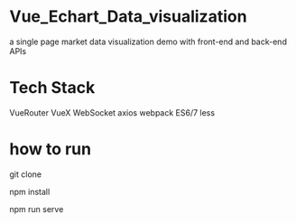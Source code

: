 # Vue_Echart_Data_visualization
a single page market data visualization demo with front-end and back-end APIs

# Tech Stack
VueRouter
VueX
WebSocket
axios
webpack
ES6/7
less

# how to run
git clone 

npm install

npm run serve

